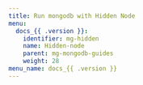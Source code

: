 ```yaml
---
title: Run mongodb with Hidden Node
menu:
  docs_{{ .version }}:
    identifier: mg-hidden
    name: Hidden-node
    parent: mg-mongodb-guides
    weight: 28
menu_name: docs_{{ .version }}
---
```

